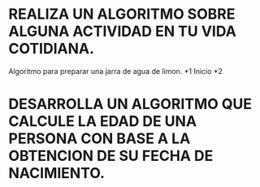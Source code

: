 # REALIZA UN ALGORITMO SOBRE ALGUNA ACTIVIDAD EN TU VIDA COTIDIANA.

Algoritmo para preparar una jarra de agua de limon.
*1 Inicio
*2 





# DESARROLLA UN ALGORITMO QUE CALCULE LA EDAD DE UNA PERSONA CON BASE A LA OBTENCION DE SU FECHA DE NACIMIENTO.
